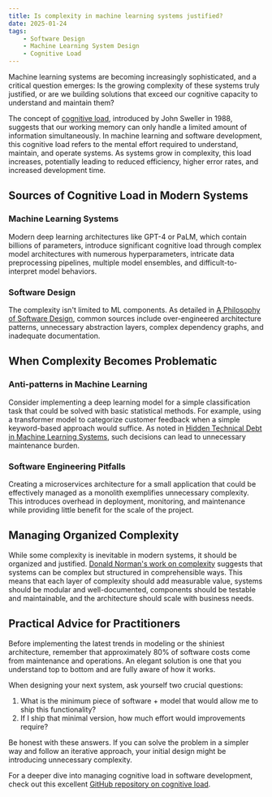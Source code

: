 ```yaml
---
title: Is complexity in machine learning systems justified? 
date: 2025-01-24
tags:
    - Software Design
    - Machine Learning System Design
    - Cognitive Load
---
```



Machine learning systems are becoming increasingly sophisticated, and a critical question emerges: Is the growing complexity of these systems truly justified, or are we building solutions that exceed our cognitive capacity to understand and maintain them?

The concept of [cognitive load](https://thevaluable.dev/cognitive-load-theory-software-developer/), introduced by John Sweller in 1988, suggests that our working memory can only handle a limited amount of information simultaneously. In machine learning and software development, this cognitive load refers to the mental effort required to understand, maintain, and operate systems. As systems grow in complexity, this load increases, potentially leading to reduced efficiency, higher error rates, and increased development time.

## Sources of Cognitive Load in Modern Systems

### Machine Learning Systems

Modern deep learning architectures like GPT-4 or PaLM, which contain billions of parameters, introduce significant cognitive load through complex model architectures with numerous hyperparameters, intricate data preprocessing pipelines, multiple model ensembles, and difficult-to-interpret model behaviors.

### Software Design

The complexity isn't limited to ML components. As detailed in [A Philosophy of Software Design](https://www.youtube.com/watch?v=bmSAYlu0NcY), common sources include over-engineered architecture patterns, unnecessary abstraction layers, complex dependency graphs, and inadequate documentation.

## When Complexity Becomes Problematic

### Anti-patterns in Machine Learning

Consider implementing a deep learning model for a simple classification task that could be solved with basic statistical methods. For example, using a transformer model to categorize customer feedback when a simple keyword-based approach would suffice. As noted in [Hidden Technical Debt in Machine Learning Systems](https://papers.nips.cc/paper/2015/hash/86df7dcfd896fcaf2674f757a2463eba-Abstract.html), such decisions can lead to unnecessary maintenance burden.

### Software Engineering Pitfalls

Creating a microservices architecture for a small application that could be effectively managed as a monolith exemplifies unnecessary complexity. This introduces overhead in deployment, monitoring, and maintenance while providing little benefit for the scale of the project.

## Managing Organized Complexity

While some complexity is inevitable in modern systems, it should be organized and justified. [Donald Norman's work on complexity](https://www.amazon.com/Living-Complexity-Donald-Norman/dp/0262014866) suggests that systems can be complex but structured in comprehensible ways. This means that each layer of complexity should add measurable value, systems should be modular and well-documented, components should be testable and maintainable, and the architecture should scale with business needs.

## Practical Advice for Practitioners

Before implementing the latest trends in modeling or the shiniest architecture, remember that approximately 80% of software costs come from maintenance and operations. An elegant solution is one that you understand top to bottom and are fully aware of how it works.

When designing your next system, ask yourself two crucial questions:

1. What is the minimum piece of software + model that would allow me to ship this functionality?
2. If I ship that minimal version, how much effort would improvements require?

Be honest with these answers. If you can solve the problem in a simpler way and follow an iterative approach, your initial design might be introducing unnecessary complexity.

For a deeper dive into managing cognitive load in software development, check out this excellent [GitHub repository on cognitive load](https://github.com/zakirullin/cognitive-load).